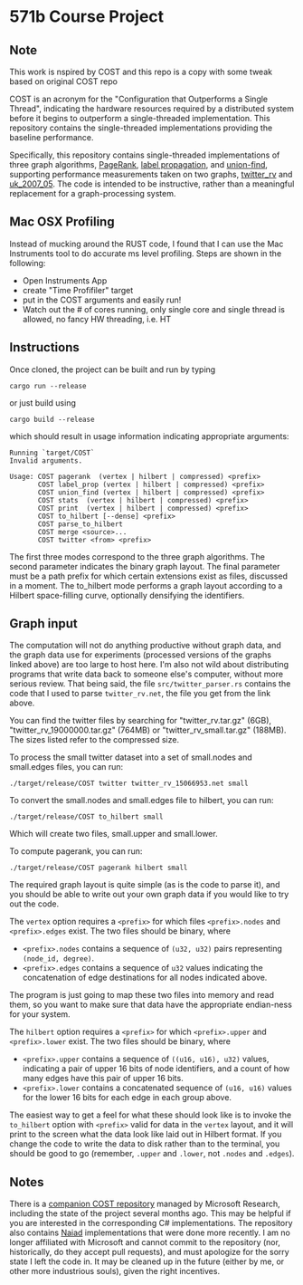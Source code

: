 # 571b Course Project
## Note

This work is nspired by COST and this repo is a copy with some tweak based on original COST repo

COST is an acronym for the "Configuration that Outperforms a Single Thread", indicating the hardware resources required by a distributed system before it begins to outperform a single-threaded implementation. This repository contains the single-threaded implementations providing the baseline performance.

Specifically, this repository contains single-threaded implementations of three graph algorithms, [PageRank](http://en.wikipedia.org/wiki/PageRank), [label propagation](http://www.cs.cmu.edu/~ukang/papers/HalfpICDE2011.pdf), and [union-find](http://en.wikipedia.org/wiki/Disjoint-set_data_structure), supporting performance measurements taken on two graphs, [twitter_rv](http://an.kaist.ac.kr/traces/WWW2010.html) and [uk_2007_05](http://law.di.unimi.it/webdata/uk-2007-05/). The code is intended to be instructive, rather than a meaningful replacement for a graph-processing system.

## Mac OSX Profiling
Instead of mucking around the RUST code, I found that I can use the Mac Instruments tool to do accurate ms level profiling. 
Steps are shown in the following:
*   Open Instruments App
*   create "Time Profifiler" target
*   put in the COST arguments and easily run!
*   Watch out the # of cores running, only single core and single thread is allowed, no fancy HW threading, i.e. HT

## Instructions

Once cloned, the project can be built and run by typing
```
cargo run --release
```

or just build using
```
cargo build --release
```
which should result in usage information indicating appropriate arguments:
```
Running `target/COST`
Invalid arguments.

Usage: COST pagerank  (vertex | hilbert | compressed) <prefix>
       COST label_prop (vertex | hilbert | compressed) <prefix>
       COST union_find (vertex | hilbert | compressed) <prefix>
       COST stats  (vertex | hilbert | compressed) <prefix>
       COST print  (vertex | hilbert | compressed) <prefix>
       COST to_hilbert [--dense] <prefix>
       COST parse_to_hilbert
       COST merge <source>...
       COST twitter <from> <prefix>
```
The first three modes correspond to the three graph algorithms. The second parameter indicates the binary graph layout. The final parameter must be a path prefix for which certain extensions exist as files, discussed in a moment. The to_hilbert mode performs a graph layout according to a Hilbert space-filling curve, optionally densifying the identifiers.

## Graph input
The computation will not do anything productive without graph data, and the graph data use for experiments (processed versions of the graphs linked above) are too large to host here. I'm also not wild about distributing programs that write data back to someone else's computer, without more serious review. That being said, the file `src/twitter_parser.rs` contains the code that I used to parse `twitter_rv.net`, the file you get from the link above.

You can find the twitter files by searching for "twitter_rv.tar.gz" (6GB), "twitter_rv_19000000.tar.gz" (764MB) or "twitter_rv_small.tar.gz" (188MB). The sizes listed refer to the compressed size.

To process the small twitter dataset into a set of small.nodes and small.edges files, you can run:

```
./target/release/COST twitter twitter_rv_15066953.net small
```

To convert the small.nodes and small.edges file to hilbert, you can run:

```
./target/release/COST to_hilbert small
```

Which will create two files, small.upper and small.lower.

To compute pagerank, you can run:

```
./target/release/COST pagerank hilbert small
```


The required graph layout is quite simple (as is the code to parse it), and you should be able to write out your own graph data if you would like to try out the code.

The `vertex` option requires a `<prefix>` for which files `<prefix>.nodes` and `<prefix>.edges` exist. The two files should be binary, where

*   `<prefix>.nodes` contains a sequence of `(u32, u32)` pairs representing `(node_id, degree)`.
*   `<prefix>.edges` contains a sequence of `u32` values indicating the concatenation of edge destinations for all nodes indicated above.

The program is just going to map these two files into memory and read them, so you want to make sure that data have the appropriate endian-ness for your system.

The `hilbert` option requires a `<prefix>` for which `<prefix>.upper` and `<prefix>.lower` exist. The two files should be binary, where

*   `<prefix>.upper` contains a sequence of `((u16, u16), u32)` values, indicating a pair of upper 16 bits of node identifiers, and a count of how many edges have this pair of upper 16 bits.
*   `<prefix>.lower` contains a concatenated sequence of `(u16, u16)` values for the lower 16 bits for each edge in each group above.

The easiest way to get a feel for what these should look like is to invoke the `to_hilbert` option with `<prefix>` valid for data in the `vertex` layout, and it will print to the screen what the data look like laid out in Hilbert format.
If you change the code to write the data to disk rather than to the terminal, you should be good to go (remember, `.upper` and `.lower`, not `.nodes` and `.edges`).

## Notes

There is a [companion COST repository](https://github.com/MicrosoftResearch/NaiadSamples) managed by Microsoft Research, including the state of the project several months ago. This may be helpful if you are interested in the corresponding C# implementations. The repository also contains [Naiad](http://research.microsoft.com/Naiad/) implementations that were done more recently. I am no longer affiliated with Microsoft and cannot commit to the repository (nor, historically, do they accept pull requests), and must apologize for the sorry state I left the code in. It may be cleaned up in the future (either by me, or other more industrious souls), given the right incentives.
